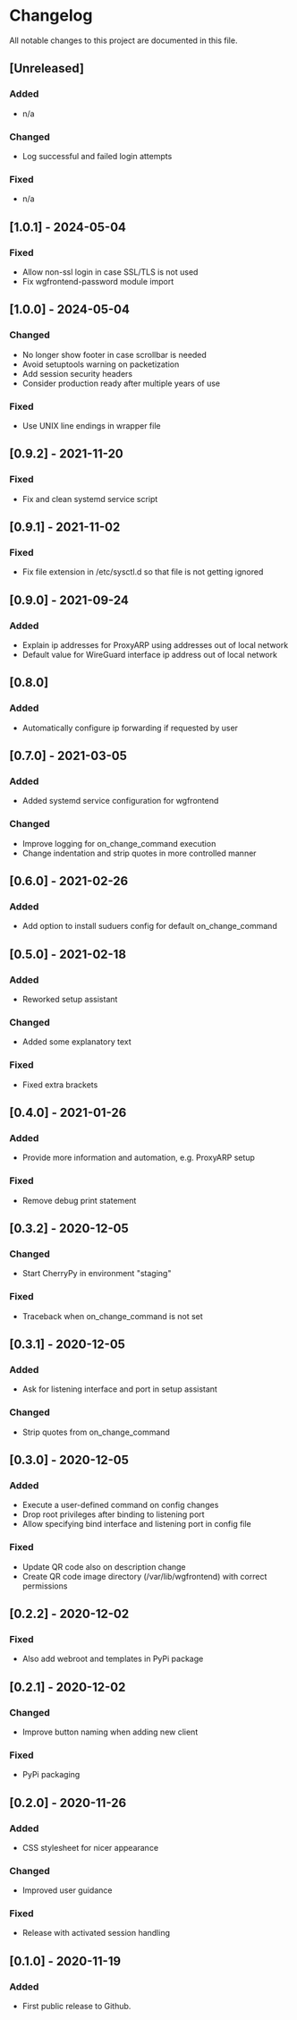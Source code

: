 # Changelog

All notable changes to this project are documented in this file.

## [Unreleased]

### Added

- n/a

### Changed

- Log successful and failed login attempts

### Fixed

- n/a

## [1.0.1] - 2024-05-04

### Fixed

- Allow non-ssl login in case SSL/TLS is not used
- Fix wgfrontend-password module import

## [1.0.0] - 2024-05-04

### Changed

- No longer show footer in case scrollbar is needed
- Avoid setuptools warning on packetization
- Add session security headers
- Consider production ready after multiple years of use

### Fixed

- Use UNIX line endings in wrapper file

## [0.9.2] - 2021-11-20

### Fixed

- Fix and clean systemd service script

## [0.9.1] - 2021-11-02

### Fixed

- Fix file extension in /etc/sysctl.d so that file is not getting ignored

## [0.9.0] - 2021-09-24

### Added

- Explain ip addresses for ProxyARP using addresses out of local network
- Default value for WireGuard interface ip address out of local network

## [0.8.0]

### Added

- Automatically configure ip forwarding if requested by user

## [0.7.0] - 2021-03-05

### Added

- Added systemd service configuration for wgfrontend

### Changed

- Improve logging for on_change_command execution
- Change indentation and strip quotes in more controlled manner

## [0.6.0] - 2021-02-26

### Added

- Add option to install suduers config for default on_change_command

## [0.5.0] - 2021-02-18

### Added

- Reworked setup assistant

### Changed

- Added some explanatory text

### Fixed

- Fixed extra brackets

## [0.4.0] - 2021-01-26

### Added

- Provide more information and automation, e.g. ProxyARP setup

### Fixed

- Remove debug print statement

## [0.3.2] - 2020-12-05

### Changed

- Start CherryPy in environment "staging"

### Fixed

- Traceback when on_change_command is not set

## [0.3.1] - 2020-12-05

### Added

- Ask for listening interface and port in setup assistant

### Changed

- Strip quotes from on_change_command

## [0.3.0] - 2020-12-05

### Added

- Execute a user-defined command on config changes
- Drop root privileges after binding to listening port
- Allow specifying bind interface and listening port in config file

### Fixed

- Update QR code also on description change
- Create QR code image directory (/var/lib/wgfrontend) with correct permissions

## [0.2.2] - 2020-12-02

### Fixed

- Also add webroot and templates in PyPi package

## [0.2.1] - 2020-12-02

### Changed

- Improve button naming when adding new client

### Fixed

- PyPi packaging

## [0.2.0] - 2020-11-26

### Added

- CSS stylesheet for nicer appearance

### Changed

- Improved user guidance

### Fixed

- Release with activated session handling

## [0.1.0] - 2020-11-19

### Added

- First public release to Github.
